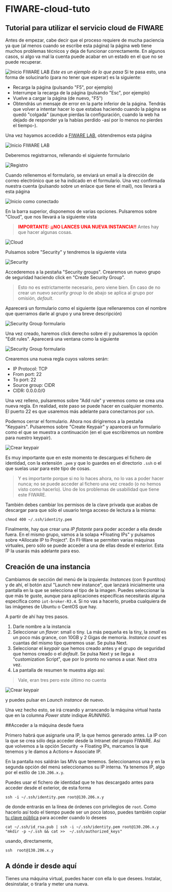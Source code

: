 FIWARE-cloud-tuto
=================

Tutorial para utilizar el servicio cloud de FIWARE
--------------------------------------------------

Antes de empezar, cabe decir que el proceso requiere de mucha paciencia ya que (al menos cuando se escribe esta página) la página web tiene muchos problemas técnicos y deja de funcionar correctamente. En algunos casos, si algo va mal la cuenta puede acabar en un estado en el que no se puede recuperar.

![Inicio FIWARE LAB](images/creacioncloud/0.jpg)
*Este es un ejemplo de lo que pasa*
Si te pasa esto, una forma de solucinarlo (para no tener que esperar) es la siguiente:
+ Recarga la página (pulsando "F5", por ejemplo)
+ Interrumpe la recarga de la página (pulsando "Esc", por ejemplo)
+ Vuelve a cargar la página (de nuevo, "F5")
+ Obtendrás un mensaje de error en la parte inferior de la página. Tendrás que volver a intentar hacer lo que estabas haciendo cuando la página se quedó "colgada" (aunque pierdas la configuración, cuando la web ha dejado de responder ya la habías perdido -así por lo menos no pierdes el tiempo-).



Una vez hayamos accedido a [FIWARE LAB](https://account.lab.fi-ware.org/), obtendremos esta página

![Inicio FIWARE LAB](images/creacioncloud/1.jpg)

Deberemos registrarnos, rellenando el siguiente formulario

![Registro](images/creacioncloud/2.jpg)

Cuando rellenemos el formulario, se enviará un email a la dirección de correo electrónico que se ha indicado en el formulario. Una vez confirmada nuestra cuenta (pulsando sobre un enlace que tiene el mail), nos llevará a esta página

![Inicio como conectado](images/creacioncloud/3.jpg)

En la barra superior, disponemos de varias opciones. Pulsaremos sobre "Cloud", que nos llevará a la siguiente vista

><font color="red">**IMPORTANTE: ¡¡NO LANCES UNA NUEVA INSTANCIA!!**</font>
>Antes hay que hacer algunas cosas.

![Cloud](images/creacioncloud/4.jpg)

Pulsamos sobre "Security" y tendremos la siguiente vista

![Security](images/creacioncloud/5.jpg)

Accederemos a la pestaña "Security groups". Crearemos un nuevo grupo de seguridad haciendo click en "Create Security Group".

>Esto no es estrictamente necesario, pero viene bien. En caso de no crear un nuevo *security group* lo de abajo se aplica al grupo por omisión, *default*.

Aparecerá un formulario como el siguiente (que rellenaremos con el nombre que querramos darle al grupo y una breve descripción)

![Security Group formulario](images/creacioncloud/6.jpg)

Una vez creado, haremos click derecho sobre él y pulsaremos la opción "Edit rules". Aparecerá una ventana como la siguiente

![Security Group formulario](images/creacioncloud/security-group.png)

Crearemos una nueva regla cuyos valores serán:

+ IP Protocol: TCP
+ From port: 22
+ To port: 22
+ Source group: CIDR
+ CIDR: 0.0.0.0/0

Una vez relleno, pulsaremos sobre "Add rule" y veremos como se crea una nueva regla. En realidad, este paso se puede hacer en cualquier momento. El puerto 22 es que usaremos más adelante para conectarnos por `ssh`.

Podemos cerrar el formulario. Ahora nos dirigiremos a la pestaña "Keypairs". Pulsaremos sobre "Create Keypair" y aparecerá un formulario como el que se muestra a continuación (en el que escribiremos un nombre para nuestro keypair).

![Crear keypair](images/creacioncloud/7.jpg)

Es muy importante que en este momento te descargues el fichero de identidad, con la extensión `.pem` y que lo guardes en el directorio `.ssh` o el que suelas usar para este tipo de cosas.

>Y es importante porque si no lo haces ahora, no lo vas a poder hacer nunca; no se puede acceder al fichero una vez creado (o no hemos visto como hacerlo). Uno de los problemas de usabilidad que tiene este FIWARE.

También debes cambiar los permisos de la clave privada que acabas de descargar para que sólo el usuario tenga acceso de lectura a la misma:

```
chmod 400 ~/.ssh/identity.pem
```

Finalmente, hay que crear una *IP flotante* para poder acceder a ella desde fuera. En el mismo grupo, vamos a la solapa *Floating IPs" y pulsamos sobre *Allocate IP to Project". En FI-Ware se permiten varias máquinas virtuales, pero sólo se puede acceder a una de ellas desde el exterior. Esta IP la usarás más adelante para eso.

## Creación de una instancia

Cambiamos de sección del menú de la izquierda: *Instances* (con 9 puntitos) y de ahí, el botón azul "Launch new instance", que lanzará inicialmente una pantalla en la que se selecciona el tipo de la imagen. Puedes seleccionar la que más te guste, aunque para aplicaciones específicas necesitarás alguna específica como `iot-broker-R3.4`. Si no vas a hacerlo, prueba cualquiera de las imágenes de Ubuntu o CentOS que hay.

A partir de ahí hay tres pasos.

1. Darle nombre a la instancia
2. Seleccionar un *flavor*: small o tiny. La más pequeña es la tiny, la *small* es un poco más grance, con 10GB y 2 Gigas de memoria. *Instance count* es cuantas del mismo tipo queremos usar. Se pulsa Next.
3. Seleccionar el *keypair* que hemos creado antes y el grupo de seguridad que hemos creado o el *default*. Se pulsa Next y se llega a "customization Script", que por lo pronto no vamos a usar. Next otra vez.
4. La pantalla de resumen te muestra algo así:

>Vale, eran tres pero este último no cuenta

![Crear keypair](images/creacioncloud/summary.png)

y puedes pulsar en *Launch instance* de nuevo.

Una vez hecho esto, se irá creando y arrancando la máquina virtual hasta que en la columna *Power state* indique *RUNNING*.

##Acceder a la máquina desde fuera

Primero habrá que asignarle una IP, la que hemos generado antes. La IP con la que se crea sólo deja acceder desde la Intranet del propio FIWARE. Así que volvemos a la opción Security -> Floating IPs, marcamos la que tenemos y le damos a Actions-> Associate IP.

En la pantalla nos saldrán las MVs que tenemos. Seleccionamos una y en la segunda opción del menú seleccionamos su IP interna. Ya tenemos IP, algo por el estilo de `130.206.x.y`.

Puedes usar el fichero de identidad que te has descargado antes para acceder desde el exterior, de esta forma

```
ssh -i ~/.ssh/identity.pem root@130.206.x.y
```

de donde entrarás en la línea de órdenes con privilegios de `root`. Como hacerlo así todo el tiempo puede ser un poco latoso, puedes también copiar [tu clave pública](http://git-scm.com/book/es/v1/Git-en-un-servidor-Generando-tu-clave-p%C3%BAblica-SSH) para acceder cuando lo desees

```
cat ~/.ssh/id_rsa.pub | ssh -i ~/.ssh/identity.pem root@130.206.x.y "mkdir -p ~/.ssh && cat >>  ~/.ssh/authorized_keys"
```

usando, directamente,

```
ssh  root@130.206.x.y
```

## A dónde ir desde aquí

Tienes una máquina virtual, puedes hacer con ella lo que desees. Instalar, desinstalar, o tirarla y meter una nueva.
